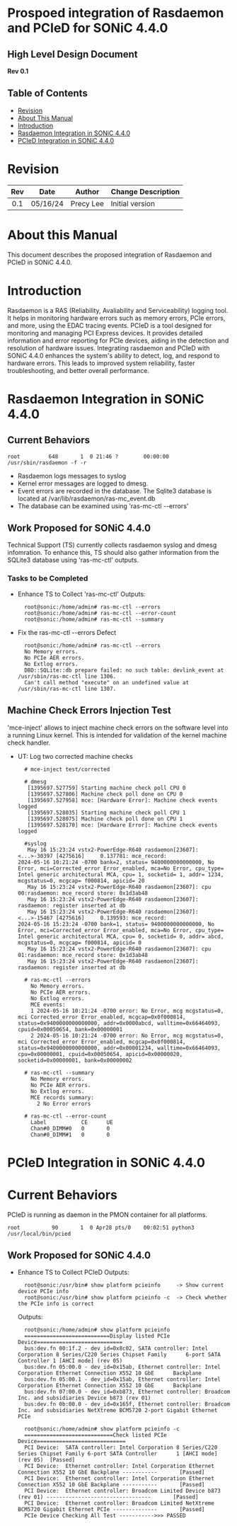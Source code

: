 

# Prospoed integration of Rasdaemon and PCIeD for SONiC 4.4.0

## High Level Design Document
**Rev 0.1**

## Table of Contents

* [Revision](#revision)
* [About This Manual](#about-this-manual)
* [Introduction](#Introduction)
* [Rasdaemon Integration in SONiC 4.4.0](#Rasdaemon-Integration)
* [PCIeD Integration in SONiC 4.4.0](#PCIeD-Integration)


# Revision

Rev   |   Date   |  Author   | Change Description
:---: | :-----:  | :------:  | :---------
0.1   | 05/16/24 | Precy Lee | Initial version
        


# About this Manual

This document describes the proposed integration of Rasdaemon and PCIeD in SONiC 4.4.0. 

# Introduction

Rasdaemon is a RAS (Reliability, Avaliability and Serviceability) logging tool. It helps in monitoring hardware errors such as memory errors, PCIe errors, and more, using the EDAC tracing events. PCIeD is a tool designed for monitoring and managing PCI Express devices. It provides detailed information and error reporting for PCIe devices, aiding in the detection and resolution of hardware issues. Integrating rasdaemon and PCIeD with SONiC 4.4.0 enhances the system's ability to detect, log, and respond to hardware errors. This leads to improved system reliability, faster troubleshooting, and better overall performance.

# Rasdaemon Integration in SONiC 4.4.0

## Current Behaviors 

	root         648       1  0 21:46 ?        00:00:00 /usr/sbin/rasdaemon -f -r
 
* Rasdaemon logs messages to syslog
* Kernel error messages are logged to dmesg. 
* Event errors are recorded in the database. The Sqlite3 database is located at /var/lib/rasdaemon/ras-mc_event.db 
* The database can be examined using 'ras-mc-ctl --errors'

## Work Proposed for SONiC 4.4.0

Technical Support (TS) currently collects rasdaemon syslog and dmesg infomration. To enhance this, TS should also gather information from the SQLite3 database using 'ras-mc-ctl' outputs.

### Tasks to be Completed

* Enhance TS to Collect 'ras-mc-ctl' Outputs:

		root@sonic:/home/admin# ras-mc-ctl --errors
		root@sonic:/home/admin# ras-mc-ctl --error-count
		root@sonic:/home/admin# ras-mc-ctl --summary

* Fix the ras-mc-ctl --errors Defect
	
		root@sonic:/home/admin# ras-mc-ctl --errors
		No Memory errors.
		No PCIe AER errors.
		No Extlog errors.
		DBD::SQLite::db prepare failed: no such table: devlink_event at /usr/sbin/ras-mc-ctl line 1306.
		Can't call method "execute" on an undefined value at /usr/sbin/ras-mc-ctl line 1307.


## Machine Check Errors Injection Test

'mce-inject' allows to inject machine check errors on the software level into a running Linux kernel. This is intended for validation of the kernel machine check handler.

* UT: Log two corrected machine checks

		# mce-inject test/corrected

		# dmesg
		 [1395697.527759] Starting machine check poll CPU 0
		 [1395697.527806] Machine check poll done on CPU 0
		 [1395697.527958] mce: [Hardware Error]: Machine check events logged
		 [1395697.528035] Starting machine check poll CPU 1
		 [1395697.528075] Machine check poll done on CPU 1
		 [1395697.528170] mce: [Hardware Error]: Machine check events logged

		#syslog
		 May 16 15:23:24 vstx2-PowerEdge-R640 rasdaemon[23607]:            <...>-30397 [4275616]     0.137781: mce_record:           		 2024-05-16 10:21:24 -0700 bank=2, status= 9400000000000000, No Error, mci=Corrected_error Error_enabled, mca=No Error, cpu_type= 		Intel generic architectural MCA, cpu= 1, socketid= 1, addr= 1234, mcgstatus=0, mcgcap= f000814, apicid= 20
		 May 16 15:23:24 vstx2-PowerEdge-R640 rasdaemon[23607]: cpu 00:rasdaemon: mce_record store: 0x1d3ab48
		 May 16 15:23:24 vstx2-PowerEdge-R640 rasdaemon[23607]: rasdaemon: register inserted at db
		 May 16 15:23:24 vstx2-PowerEdge-R640 rasdaemon[23607]:            <...>-15467 [4275616]     0.139593: mce_record:           		 2024-05-16 15:23:24 -0700 bank=1, status= 9400000000000000, No Error, mci=Corrected_error Error_enabled, mca=No Error, cpu_type= 		Intel generic architectural MCA, cpu= 0, socketid= 0, addr= abcd, mcgstatus=0, mcgcap= f000814, apicid= 0
		 May 16 15:23:24 vstx2-PowerEdge-R640 rasdaemon[23607]: cpu 01:rasdaemon: mce_record store: 0x1d3ab48
		 May 16 15:23:24 vstx2-PowerEdge-R640 rasdaemon[23607]: rasdaemon: register inserted at db

		# ras-mc-ctl --errors
		  No Memory errors.
		  No PCIe AER errors.
		  No Extlog errors.
		  MCE events:
		  1 2024-05-16 10:21:24 -0700 error: No Error, mcg mcgstatus=0, mci Corrected_error Error_enabled, mcgcap=0x0f000814, 		  status=0x9400000000000000, addr=0x0000abcd, walltime=0x66464093, cpuid=0x00050654, bank=0x00000001
		  2 2024-05-16 10:21:24 -0700 error: No Error, mcg mcgstatus=0, mci Corrected_error Error_enabled, mcgcap=0x0f000814, 		  status=0x9400000000000000, addr=0x00001234, walltime=0x66464093, cpu=0x00000001, cpuid=0x00050654, apicid=0x00000020, 		socketid=0x00000001, bank=0x00000002

		# ras-mc-ctl --summary
		  No Memory errors.
		  No PCIe AER errors.
		  No Extlog errors.
		  MCE records summary:
			2 No Error errors

		# ras-mc-ctl --error-count
		  Label           CE      UE
		  Chan#0_DIMM#0   0       0
		  Chan#0_DIMM#1   0       0
		

# PCIeD Integration in SONiC 4.4.0

# Current Behaviors

PCIeD is running as daemon in the PMON container for all platforms. 

	root          90       1  0 Apr28 pts/0    00:02:51 python3 /usr/local/bin/pcied
## Work Proposed for SONiC 4.4.0

* Enhance TS to Collect PCIeD Outputs:

		root@sonic:/usr/bin# show platform pcieinfo     -> Show current device PCIe info
		root@sonic:/usr/bin# show platform pcieinfo -c  -> Check whether the PCIe info is correct
		
	Outputs:
		root@sonic:/home/admin# show platform pcieinfo
		===========================Display listed PCIe Device===========================
		bus:dev.fn 00:1f.2 - dev_id=0x8c02, SATA controller: Intel Corporation 8 Series/C220 Series Chipset Family 		6-port SATA Controller 1 [AHCI mode] (rev 05)
		bus:dev.fn 05:00.0 - dev_id=0x15ab, Ethernet controller: Intel Corporation Ethernet Connection X552 10 GbE 		Backplane
		bus:dev.fn 05:00.1 - dev_id=0x15ab, Ethernet controller: Intel Corporation Ethernet Connection X552 10 GbE 		Backplane
		bus:dev.fn 07:00.0 - dev_id=0xb873, Ethernet controller: Broadcom Inc. and subsidiaries Device b873 (rev 01)
		bus:dev.fn 0b:00.0 - dev_id=0x165f, Ethernet controller: Broadcom Inc. and subsidiaries NetXtreme BCM5720 2-port Gigabit Ethernet PCIe
		 
		root@sonic:/home/admin# show platform pcieinfo -c
		============================Check listed PCIe Device============================
		PCI Device:  SATA controller: Intel Corporation 8 Series/C220 Series Chipset Family 6-port SATA Controller 		1 [AHCI mode] (rev 05)  [Passed]
		PCI Device:  Ethernet controller: Intel Corporation Ethernet Connection X552 10 GbE Backplane ----------- 		[Passed]
		PCI Device:  Ethernet controller: Intel Corporation Ethernet Connection X552 10 GbE Backplane ----------- 		[Passed]
		PCI Device:  Ethernet controller: Broadcom Limited Device b873 (rev 01) --------------------------------- 		[Passed]
		PCI Device:  Ethernet controller: Broadcom Limited NetXtreme BCM5720 Gigabit Ethernet PCIe -------------- 		[Passed]
		PCIe Device Checking All Test ----------->>> PASSED
		
